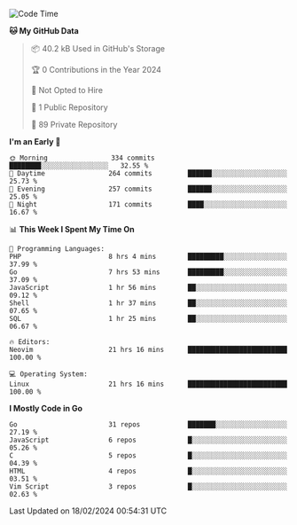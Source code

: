 
<!--START_SECTION:waka-->
![Code Time](http://img.shields.io/badge/Code%20Time-4%2C602%20hrs%2027%20mins-blue)

**🐱 My GitHub Data** 

> 📦 40.2 kB Used in GitHub's Storage 
 > 
> 🏆 0 Contributions in the Year 2024
 > 
> 🚫 Not Opted to Hire
 > 
> 📜 1 Public Repository 
 > 
> 🔑 89 Private Repository 
 > 
**I'm an Early 🐤** 

```text
🌞 Morning                334 commits         ████████░░░░░░░░░░░░░░░░░   32.55 % 
🌆 Daytime                264 commits         ██████░░░░░░░░░░░░░░░░░░░   25.73 % 
🌃 Evening                257 commits         ██████░░░░░░░░░░░░░░░░░░░   25.05 % 
🌙 Night                  171 commits         ████░░░░░░░░░░░░░░░░░░░░░   16.67 % 
```


📊 **This Week I Spent My Time On** 

```text
💬 Programming Languages: 
PHP                      8 hrs 4 mins        █████████░░░░░░░░░░░░░░░░   37.99 % 
Go                       7 hrs 53 mins       █████████░░░░░░░░░░░░░░░░   37.09 % 
JavaScript               1 hr 56 mins        ██░░░░░░░░░░░░░░░░░░░░░░░   09.12 % 
Shell                    1 hr 37 mins        ██░░░░░░░░░░░░░░░░░░░░░░░   07.65 % 
SQL                      1 hr 25 mins        ██░░░░░░░░░░░░░░░░░░░░░░░   06.67 % 

🔥 Editors: 
Neovim                   21 hrs 16 mins      █████████████████████████   100.00 % 

💻 Operating System: 
Linux                    21 hrs 16 mins      █████████████████████████   100.00 % 
```

**I Mostly Code in Go** 

```text
Go                       31 repos            ███████░░░░░░░░░░░░░░░░░░   27.19 % 
JavaScript               6 repos             █░░░░░░░░░░░░░░░░░░░░░░░░   05.26 % 
C                        5 repos             █░░░░░░░░░░░░░░░░░░░░░░░░   04.39 % 
HTML                     4 repos             █░░░░░░░░░░░░░░░░░░░░░░░░   03.51 % 
Vim Script               3 repos             █░░░░░░░░░░░░░░░░░░░░░░░░   02.63 % 
```




 Last Updated on 18/02/2024 00:54:31 UTC
<!--END_SECTION:waka-->
